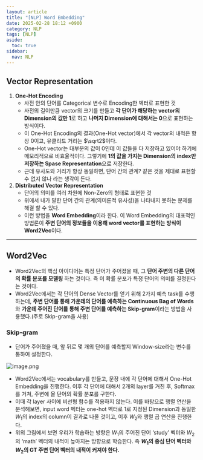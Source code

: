 ```yaml
---
layout: article
title: "[NLP] Word Embedding"
date: 2025-02-28 18:12 +0900
category: NLP
tags: [NLP]
aside:
  toc: true
sidebar:
  nav: NLP
---
```

## Vector Representation

1. **One-Hot Encoding**
    - 사전 안의 단어를 Categorical 변수로 Encoding한 벡터로 표현한 것
    - 사전의 길이만큼 vector의 크기를 만들고 **각 단어가 해당하는 vector의 Dimension의 값만 1**로 하고 **나머지 Dimension에 대해서는 0**으로 표현하는 방식이다.
    - 이 One-Hot Encoding의 결과(One-Hot vector)에서 각 vector의 내적은 항상 0이고, 유클리드 거리는 $\sqrt2$이다.
    - One-Hot vector는 대부분의 값이 0인데 이 값들을 다 저장하고 있어야 하기에 메모리적으로 비효율적이다. 그렇기에 **1의 값을 가지는 Dimension의 index만 저장하는 Spase Representation**으로 저장한다.
    - 근데 유사도와 거리가 항상 동일하면, 단어 간의 관계? 같은 것을 제대로 표현할 수 없지 않나 라는 생각이 든다.
2. **Distributed Vector Representation**
    - 단어의 의미를 여러 차원에 Non-Zero의 형태로 표현한 것
    - 위에서 내가 말한 단어 간의 관계(의미론적 유사성)을 나타내지 못하는 문제를 해결 할 수 있다.
    - 이런 방법을 **Word Embedding**이라 한다. 이 Word Embedding의 대표적인 방법론이 **주변 단어의 정보들을 이용해 word vector를 표현하는 방식이 Word2Vec**이다.

---

## Word2Vec

- Word2Vec의 핵심 아이디어는 특정 단어가 주어졌을 때, 그 **단어 주변의 다른 단어의 확률 분포를 모델링** 하는 것이다. 즉 이 확률 분포가 특정 단어의 의미를 결정한다는 것이다.
- Word2Vec에서는 각 단어의 Dense Vector를 얻기 위해 2가지 예측 task를 수행하는데, **주변 단어를 통해 가운데의 단어를 예측하는 Continuous Bag of Words**와 **가운데 주어진 단어를 통해 주변 단어를 예측하는 Skip-gram**이라는 방법을 사용했다.(주로 Skip-gram을 사용)

### Skip-gram

- 단어가 주어졌을 때, 앞 뒤로 몇 개의 단어를 예측할지 Window-size라는 변수를 통하여 설정한다.

![image.png](attachment:5f36120b-b475-41eb-9909-64e5588bf680:image.png)

- Word2Vec에서는 vocabulary를 만들고, 문장 내에 각 단어에 대해서 One-Hot Embedding을 진행한다. 이후 각 단어에 대해서 2개의 layer를 거친 후, Softmax를 거쳐, 주변에 올 단어의 확률 분포를 구한다.
- 이때 각 layer 사이에 비선형 함수를 적용하지 않는다. 이를 바탕으로 행렬 연산을 분석해보면, input word 벡터는 one-hot 벡터로 1로 지정된 Dimension과 동일한 $W_{1}$의 index의 column이 결과로 나올 것이고, 이후 $W_2$와 행렬 곱 연산을 진행한다.
- 위의 그림에서 보면 우리가 학습하는 방향은 $W_1$의 주어진 단어 ‘study’ 벡터와 $W_2$의 ‘math’ 벡터의 내적이 높아지는 방향으로 학습한다. 즉  **$W_1$의 중심 단어 벡터와 $W_2$의 GT 주변 단어 벡터의 내적이 커져야 한다.**